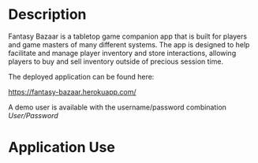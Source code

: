 # Description

Fantasy Bazaar is a tabletop game companion app that is built for players and game masters of many different systems. The app is designed to help facilitate and manage player inventory and store interactions, allowing players to buy and sell inventory outside of precious session time.

The deployed application can be found here: 

https://fantasy-bazaar.herokuapp.com/

A demo user is available with the username/password combination *User/Password*

# Application Use

